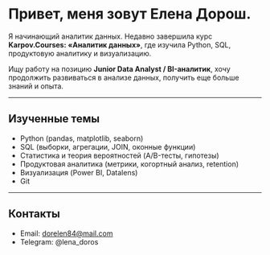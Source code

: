 # Привет,  меня зовут Елена Дорош.

Я начинающий аналитик данных. Недавно завершила курс **Karpov.Courses: «Аналитик данных»**, где изучила Python, SQL, продуктовую аналитику и визуализацию.  

Ищу работу на позицию **Junior Data Analyst / BI-аналитик**, хочу продолжить развиваться в анализе данных, получить еще больше знаний и опыта.

---

##  Изученные темы
- Python (pandas, matplotlib, seaborn)
- SQL (выборки, агрегации, JOIN, оконные функции)
- Статистика и теория вероятностей (A/B-тесты, гипотезы)
- Продуктовая аналитика (метрики, когортный анализ, retention)
- Визуализация (Power BI, Datalens)
- Git


---

##  Контакты
- Email: dorelen84@mail.com
- Telegram: @lena_doros
